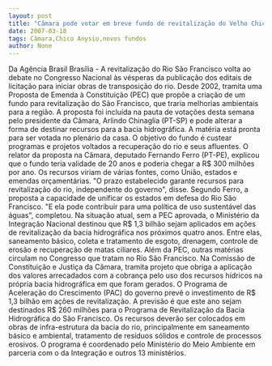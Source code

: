 ```yaml
---
layout: post
title: "Câmara pode votar em breve fundo de revitalização do Velho Chico"
date: 2007-03-18
tags: Câmara,Chico Anysio,novos fundos
author: None
---
```


Da Agência Brasil
Brasília - A revitalização do Rio São Francisco volta ao debate no Congresso Nacional às vésperas da publicação dos editais de licitação para iniciar obras de transposição do rio. Desde 2002, tramita uma Proposta de Emenda à Constituição (PEC) que propõe a criação de um fundo para revitalização do São Francisco, que traria melhorias ambientais para a região. 
A proposta foi incluída na pauta de votações desta semana pelo presidente da Câmara, Arlindo Chinaglia (PT-SP) e pode alterar a forma de destinar recursos para a bacia hidrográfica.
A matéria está pronta para ser votada no plenário da casa. 
O objetivo do fundo é custear programas e projetos voltados a recuperação do rio e seus afluentes. O relator da proposta na Câmara, deputado Fernando Ferro (PT-PE), explicou que o fundo teria validade de 20 anos e poderia chegar a R$ 300 milhões por ano. Os recursos viriam de várias fontes, como União, estados e emendas orçamentárias. \"O prazo estabelecido garante recursos para revitalização do rio, independente do governo\", disse.
Segundo Ferro, a proposta a capacidade de unificar os estados em defesa do Rio São Francisco. \"E ela pode contribuir para uma política de uso sustentável das águas\", completou. Na situação atual, sem a PEC aprovada, o Ministério da Integração Nacional destinou que R$ 1,3 bilhão sejam aplicados em ações de revitalização da bacia hidrográfica nos próximos
quatro anos. Entre elas, saneamento básico, coleta e tratamento de esgoto, drenagem, controle de erosão e recuperação de matas ciliares.
Além da PEC, outras matérias circulam no Congresso que tratam no Rio São Francisco. Na Comissão de Constituição e Justiça da Câmara, tramita projeto que obriga a aplicação dos valores arrecadados com a cobrança pelo uso dos recursos hídricos na própria bacia hidrográfica em que foram gerados.
O Programa de Aceleração do Crescimento (PAC) do governo prevê o investimento de R$ 1,3 bilhão em ações de revitalização. A previsão é que este ano sejam destinados R$ 260 milhões para o Programa de Revitalização da Bacia Hidrográfica do São Francisco. 
Os recursos deverão ser colocados em obras de infra-estrutura da bacia do rio, principalmente em saneamento básico e ambiental, tratamento de resíduos sólidos e controle de processos erosivos. O programa é coordenado pelo Ministério do Meio Ambiente em parceria com o da Integração e outros 13 ministérios. 